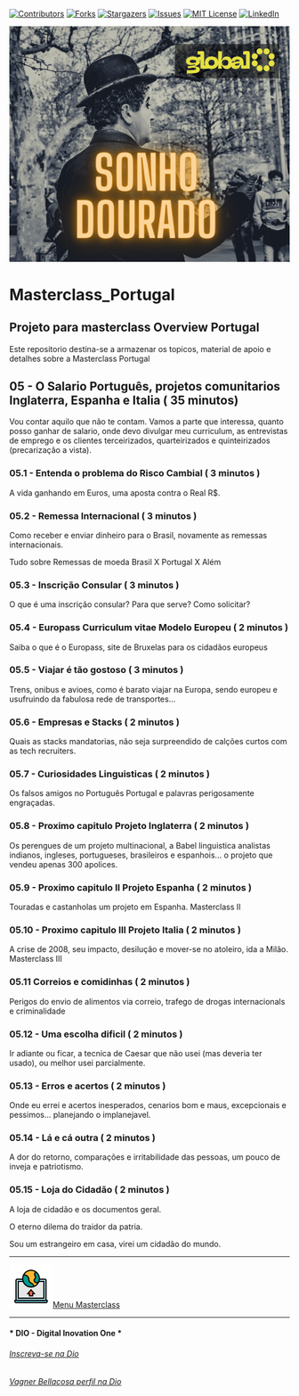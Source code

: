 <!-- PROJECT SHIELDS -->

[![Contributors][contributors-shield]][contributors-url]
[![Forks][forks-shield]][forks-url]
[![Stargazers][stars-shield]][stars-url]
[![Issues][issues-shield]][issues-url]
[![MIT License][license-shield]][license-url]
[![LinkedIn][linkedin-shield]][linkedin-url]

<!-- PROJECT LOGO -->
![Sonhos dourados](Images/GoldenAge.png "Viver na Europa")


# Masterclass_Portugal

## Projeto para masterclass Overview Portugal

Este repositorio destina-se a armazenar os topicos, material de apoio e detalhes sobre a Masterclass Portugal

## 05 - O Salario Português, projetos comunitarios Inglaterra, Espanha e Italia ( 35 minutos)

Vou contar aquilo que não te contam. Vamos a parte que interessa, quanto posso ganhar de salario, onde devo divulgar meu curriculum, as entrevistas de emprego e os clientes terceirizados, quarteirizados e quinteirizados (precarização a vista).

### 05.1 - Entenda o problema do Risco Cambial ( 3 minutos )

A vida ganhando em Euros, uma aposta contra o Real R$.

### 05.2 - Remessa Internacional ( 3 minutos )

Como receber e enviar dinheiro para o Brasil, novamente as remessas internacionais.

Tudo sobre Remessas de moeda Brasil X Portugal X Além

### 05.3 - Inscrição Consular ( 3 minutos )

O que é uma inscrição consular? Para que serve? Como solicitar?

### 05.4 - Europass Curriculum vitae Modelo Europeu ( 2 minutos )

Saiba o que é o Europass, site de Bruxelas para os cidadãos europeus

### 05.5 - Viajar é tão gostoso ( 3 minutos )

Trens, onibus e avioes, como é barato viajar na Europa, sendo europeu e usufruindo da fabulosa rede de transportes...

### 05.6 - Empresas e Stacks ( 2 minutos )

Quais as stacks mandatorias, não seja surpreendido de calções curtos com as tech recruiters.

### 05.7 - Curiosidades Linguisticas ( 2 minutos )

Os falsos amigos no Português Portugal e palavras perigosamente engraçadas.

### 05.8 - Proximo capitulo Projeto Inglaterra ( 2 minutos )

Os perengues de um projeto multinacional, a Babel linguistica analistas indianos, ingleses, portugueses, brasileiros e espanhois... o projeto que vendeu apenas 300 apolices.

### 05.9 - Proximo capitulo II Projeto Espanha  ( 2 minutos )

Touradas e castanholas um projeto em Espanha. Masterclass II

### 05.10 - Proximo capitulo III Projeto Italia  ( 2 minutos )

A crise de 2008, seu impacto, desilução e mover-se no atoleiro, ida a Milão. Masterclass III

### 05.11 Correios e comidinhas ( 2 minutos )

Perigos do envio de alimentos via correio, trafego de drogas internacionals e criminalidade 

### 05.12 - Uma escolha dificil  ( 2 minutos )

Ir adiante ou ficar, a tecnica de Caesar que não usei (mas deveria ter usado), ou melhor usei parcialmente.

### 05.13 - Erros e acertos  ( 2 minutos )

Onde eu errei e acertos inesperados, cenarios bom e maus, excepcionais e pessimos... planejando o implanejavel.

### 05.14 - Lá e cá outra  ( 2 minutos )

A dor do retorno, comparações e irritabilidade das pessoas, um pouco de inveja e patriotismo.

### 05.15 - Loja do Cidadão  ( 2 minutos )

A loja de cidadão e os documentos geral.


O eterno dilema do traidor da patria.

Sou um estrangeiro em casa, virei um cidadão do mundo.


---

![Menu Masterclass](Images/Menu.png "Menu Masterclass") [Menu Masterclass](00_Masterclass.MD)


---

#### * DIO - Digital Inovation One *
######  [Inscreva-se na Dio](https://web.dio.me/sign-up?ref=R5J3ZLTIFS)  

######  [Vagner Bellacosa perfil na Dio](https://web.dio.me/users/vagnerbellacosa?tab=achievements)  

<!-- MARKDOWN LINKS & IMAGES -->
<!-- https://www.markdownguide.org/basic-syntax/#reference-style-links -->
[contributors-shield]: https://img.shields.io/github/contributors/VagnerBellacosa/Masterclass_Portugal.svg?style=for-the-badge
[contributors-url]: https://github.com/VagnerBellacosa/Masterclass_Portugal/graphs/contributors
[forks-shield]: https://img.shields.io/github/forks/VagnerBellacosa/Masterclass_Portugal.svg?style=for-the-badge
[forks-url]: https://github.com/VagnerBellacosa/Masterclass_Portugal/network/members
[stars-shield]: https://img.shields.io/github/stars/VagnerBellacosa/Masterclass_Portugal.svg?style=for-the-badge
[stars-url]: https://github.com/VagnerBellacosa/Masterclass_Portugal/stargazers
[issues-shield]: https://img.shields.io/github/issues/VagnerBellacosa/Masterclass_Portugal.svg?style=for-the-badge
[issues-url]: https://github.com/VagnerBellacosa/Masterclass_Portugal/issues
[license-shield]: https://img.shields.io/github/license/VagnerBellacosa/Masterclass_Portugal.svg?style=for-the-badge
[license-url]: https://github.com/VagnerBellacosa/Masterclass_Portugal/blob/master/LICENSE.txt
[linkedin-shield]: https://img.shields.io/badge/-LinkedIn-black.svg?style=for-the-badge&logo=linkedin&colorB=555
[linkedin-url]: https://www.linkedin.com/in/VagnerBellacosa/
[product-screenshot]: Images/GoldenAge.png


